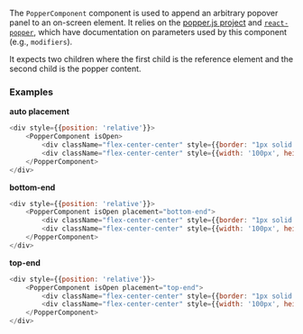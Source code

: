 The `PopperComponent` component is used to append an arbitrary popover panel to an on-screen element. It relies
on the [popper.js project](https://popper.js.org/) and [`react-popper`](https://fezvrasta.github.io/react-popper/),
which have documentation on parameters used by this component (e.g., `modifiers`).

It expects two children where the first child is the reference element and the second child is the popper content.

### Examples

**auto placement**

```js
<div style={{position: 'relative'}}>
    <PopperComponent isOpen>
        <div className="flex-center-center" style={{border: "1px solid black", width: '200px', height: '100px', cursor: 'pointer'}}>Reference Element</div>
        <div className="flex-center-center" style={{width: '100px', height: '50px', backgroundColor: '#4e4e4e', color: '#fff'}}>I'm a popper</div>
    </PopperComponent>
</div>
```

**bottom-end**

```js
<div style={{position: 'relative'}}>
    <PopperComponent isOpen placement="bottom-end">
        <div className="flex-center-center" style={{border: "1px solid black", width: '200px', height: '100px', cursor: 'pointer'}}>Reference Element</div>
        <div className="flex-center-center" style={{width: '100px', height: '50px', backgroundColor: '#4e4e4e', color: '#fff'}}>I'm a popper</div>
    </PopperComponent>
</div>
```

**top-end**

```js
<div style={{position: 'relative'}}>
    <PopperComponent isOpen placement="top-end">
        <div className="flex-center-center" style={{border: "1px solid black", width: '200px', height: '100px', cursor: 'pointer'}}>Reference Element</div>
        <div className="flex-center-center" style={{width: '100px', height: '50px', backgroundColor: '#4e4e4e', color: '#fff'}}>I'm a popper</div>
    </PopperComponent>
</div>
```
